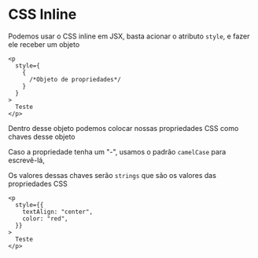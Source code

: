 # CSS Inline

Podemos usar o CSS inline em JSX, basta acionar o atributo `style`, e fazer ele receber um objeto

```tsx
<p
  style={
    {
      /*Objeto de propriedades*/
    }
  }
>
  Teste
</p>
```

Dentro desse objeto podemos colocar nossas propriedades CSS como chaves desse objeto

Caso a propriedade tenha um "-", usamos o padrão `camelCase` para escrevê-lá,

Os valores dessas chaves serão `strings` que são os valores das propriedades CSS

```tsx
<p
  style={{
    textAlign: "center",
    color: "red",
  }}
>
  Teste
</p>
```
